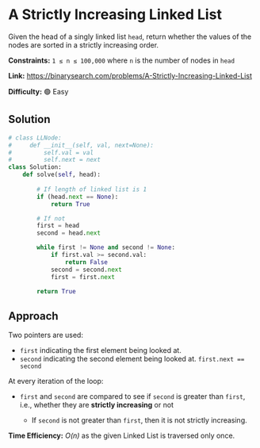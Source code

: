 # A Strictly Increasing Linked List

Given the head of a singly linked list `head`, return whether the values of the nodes are sorted in a strictly increasing order.

**Constraints:** `1 ≤ n ≤ 100,000` where `n` is the number of nodes in `head`

**Link:** https://binarysearch.com/problems/A-Strictly-Increasing-Linked-List

**Difficulty:** :green_circle: Easy

## Solution

```python
# class LLNode:
#     def __init__(self, val, next=None):
#         self.val = val
#         self.next = next
class Solution:
    def solve(self, head):
        
        # If length of linked list is 1
        if (head.next == None):
            return True

        # If not
        first = head
        second = head.next

        while first != None and second != None:
            if first.val >= second.val:
                return False
            second = second.next
            first = first.next

        return True
```

## Approach

Two pointers are used:

- `first` indicating the first element being looked at.
- `second` indicating the second element being looked at. `first.next == second`

At every iteration of the loop:

- `first` and `second` are compared to see if `second` is greater than `first`, i.e., whether they are **strictly increasing** or not

  - If `second` is not greater than `first`, then it is not strictly increasing.

**Time Efficiency:** _O(n)_ as the given Linked List is traversed only once.
